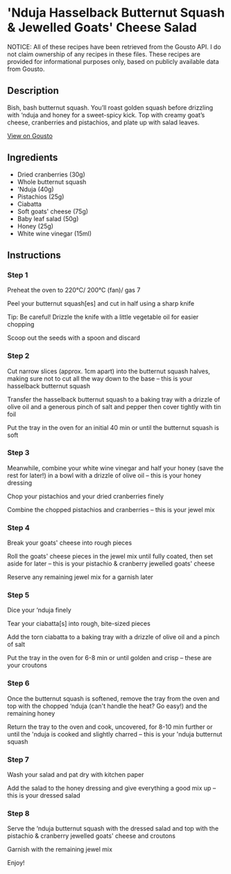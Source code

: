 # 'Nduja Hasselback Butternut Squash & Jewelled Goats' Cheese Salad

NOTICE: All of these recipes have been retrieved from the Gousto API. I do not claim ownership of any recipes in these files. These recipes are provided for informational purposes only, based on publicly available data from Gousto.

## Description

Bish, bash butternut squash. You’ll roast golden squash before drizzling with ‘nduja and honey for a sweet-spicy kick. Top with creamy goat’s cheese, cranberries and pistachios, and plate up with salad leaves. 

[View on Gousto](https://www.gousto.co.uk/recipes/cookbook/nduja-hasselback-butternut-squash-jewelled-goats-cheese-salad)

## Ingredients

- Dried cranberries (30g)
- Whole butternut squash
-  'Nduja (40g)
- Pistachios (25g)
- Ciabatta
- Soft goats' cheese (75g)
- Baby leaf salad (50g)
- Honey (25g)
- White wine vinegar (15ml)

## Instructions


### Step 1

Preheat the oven to 220°C/ 200°C (fan)/ gas 7

Peel your butternut squash[es]<span class="text-danger"> </span>and cut in half using a sharp knife

Tip: Be careful! Drizzle the knife with a little vegetable oil for easier chopping

Scoop out the seeds with a spoon and discard


### Step 2

Cut narrow slices (approx. 1cm apart) into the butternut squash halves, making sure not to cut all the way down to the base – this is your hasselback butternut squash

Transfer the hasselback butternut squash to a baking tray with a drizzle of olive oil and a generous pinch of salt and pepper then cover tightly with tin foil

Put the tray in the oven for an initial 40 min or until the butternut squash is soft


### Step 3

Meanwhile, combine your white wine vinegar and half your honey (save the rest for later!) in a bowl with a drizzle of olive oil – this is your honey dressing

Chop your pistachios and your dried cranberries finely

Combine the chopped pistachios and cranberries – this is your jewel mix


### Step 4

Break your goats' cheese into rough pieces

Roll the goats' cheese pieces in the jewel mix until fully coated, then set aside for later – this is your pistachio & cranberry jewelled goats' cheese

Reserve any remaining jewel mix for a garnish later


### Step 5

Dice your ‘nduja finely

Tear your ciabatta[s] into rough, bite-sized pieces

Add the torn ciabatta to a baking tray with a drizzle of olive oil and a pinch of salt

Put the tray in the oven for 6-8 min or until golden and crisp – these are your croutons


### Step 6

Once the butternut squash is softened, remove the tray from the oven and top with the chopped ‘nduja (can't handle the heat? Go easy!) and the remaining honey

Return the tray to the oven and cook, uncovered, for 8-10 min further or until the 'nduja is cooked and slightly charred – this is your 'nduja butternut squash


### Step 7

Wash your salad and pat dry with kitchen paper

Add the salad to the honey dressing and give everything a good mix up – this is your dressed salad

### Step 8

Serve the ‘nduja butternut squash with the dressed salad and top with the pistachio & cranberry jewelled goats' cheese and croutons

Garnish with the remaining jewel mix

Enjoy!

